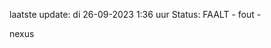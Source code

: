 laatste update: 
di 26-09-2023  1:36   uur 
Status: FAALT - fout - 
<div class="service R">nexus</div>